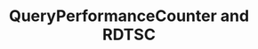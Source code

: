 ---
title: "QueryPerformanceCounter and RDTSC"
videoId: "tAcUIEoy2Yk"
markers:
    "1:19": "The Intel Architecture Reference Manual"
    "3:49": "RDTSC- Read Time-Stamp Counter, measures clock cycles"
    "7:40": "QueryPerformanceCounter(), measures wall clock time"
    "15:30": "Timing our frames"
    "17:02": "Union types (LARGE_INTEGER)"
    "21:48": "Method of determining time elapsed between frames"
    "23:19": "QueryPerformanceFrequency()"
    "26:32": "Using dimensional analysis to convert between unit types"
    "31:13": "Converting seconds/frame to ms/frame"
    "32:36": "Printing out MSPerFrame"
    "38:10": "Finding Frames Per Second using dimensional analysis (cause we can)"
    "45:44": "The dangers of wsprintf()"
    "50:10": "Using RDTSC to find cycles per frame"
    "56:43": "Use wsprintf() to print our timings as floats"
    "59:18": "A bit more about wsprintf()"
    "1:02:05": "Final Thoughts"
    "1:04:32": "Start of Q&A"
    "1:04:46": "RDTSC returns unsigned int"
    "1:05:28": "Explanation of how C handles division based on type"
    "1:07:34": "How compiler optimizations affect the execution time"
    "1:09:58": "Do the divide in doubles."
    "1:13:26": "It would be nice to have a roadmap...Would you consider doing a 24 hour stream?"
    "1:14:30": "Will we be able to use a Playstation 2 controller?"
    "1:14:53": "Can we expect more Jeff and Casey shows in the future?"
    "1:15:04": "Is it safe to use 64-bit variables and functions on a 32-bit PC?"
    "1:16:17": "Even though we are doing low level programming, sometimes we have to pass things to Windows, which makes it difficult to follow exactly what the computer is doing. Will this be the same when we go to other platforms?"
    "1:18:45": "Do you use a profiler or mostly hand-coded timing calls?"
    "1:18:57": "Why do you use PascalCase for everything?"
    "1:19:04": "Is it a violation to set one member of a union and then read from another?"
    "1:19:15": "@mvandevander: Was wondering when we would get around to using RawInput to handle DualShock 4 natively"
    "1:20:47": "@tom_forsyth: Modern CPUs RDTSC returns nominal clocks not real clocks."
    "1:22:14": "Why are you avoiding doubles in your code?"
    "1:22:50": "Are you opposed to ever using high level languages in making games?"
    "1:23:23": "If you wanted to lock the FPS at a particular number, would you just sleep or do something more complex?"
    "1:24:55": "Isn't RDTSC affected by variable processor technologies in modern processors like SpeedStep?"
    "1:26:54": "Have you done Ludum Dare?"
    "1:27:10": "Can we do a bonus stream on ASM?"
    "1:28:51": "If you read the latency tables for SSE2 float vs double, you'll see that double isn't that much slower than float..."
    "1:37:18": "What are your thoughts on Swift?"
    "1:37:23": "What do you think of Jonathan Blow's programming language?"
    "1:37:50": "Do you have any discussions with Jonathan Blow on his compiler and what sort of features you would like to see in it?"
    "1:38:59": "Do you ever write functions like printf() that take variable arguments?"
    "1:39:07": "Would you consider using a templated type-safe version of printf(), even though you hate templates?"
    "1:39:28": "MULPD is only half as fast if you do millions of operations..."
    "1:40:03": "What low level language would you suggest to someone new to programming?"
    "1:40:13": "Are we using the Win32 API but compiling for 64-bits? Do we need to compile for 32-bits for Windows XP support? It looks like we have int64 and real64 in the cpp"
    "1:40:50": "In game development, do you follow enterprise design patterns, or do you have some different design patterns?"
    "1:41:09": "What do you use for collections if you do not use templates?"
    "1:41:18": "I didn't get the outome of the MULPS/MULPD compare. The latency packing was the same, how does that end up being double time?"
    "1:44:04": "RE MULPS/MULPD: If you're writing SIMD code then you care, otherwise you don't."
    "1:45:58": "Comment about compiler auto-vectorization"
    "1:47:43": "Tom Forsyth's rant on double precision"
    "1:48:35": "Will we take MSVC all the way to shipping or will we use LLVM even on Windows?"
    "1:50:03": "What's an intrinsic?"
    "1:55:23": "Switch back to debug build from optimized"
    "1:56:03": "Isn't it a pain to work in Windows, especially as a programmer?"
    "1:57:05": "Didn't we want to start adding warnings?"
---